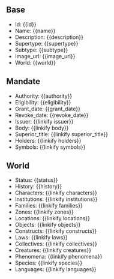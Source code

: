 ## Base
- <span class="text-field" data-tooltip="Text">Id</span>: {{id}}
- <span class="text-field" data-tooltip="Text">Name</span>: {{name}}
- <span class="text-field" data-tooltip="Text">Description</span>: {{description}}
- <span class="text-field" data-tooltip="Text">Supertype</span>: {{supertype}}
- <span class="text-field" data-tooltip="Text">Subtype</span>: {{subtype}}
- <span class="text-field" data-tooltip="Text">Image_url</span>: {{image_url}}
- <span class="text-field" data-tooltip="Text">World</span>: {{world}}

## Mandate
- <span class="string" data-tooltip="Text">Authority</span>: {{authority}}
- <span class="string" data-tooltip="Text">Eligibility</span>: {{eligibility}}
- <span class="integer" data-tooltip="Number, max: 0">Grant_date</span>: {{grant_date}}
- <span class="integer" data-tooltip="Number, max: 0">Revoke_date</span>: {{revoke_date}}
- <span class="link-field" data-tooltip="Single Institution">Issuer</span>: {{linkify issuer}}
- <span class="link-field" data-tooltip="Single Institution">Body</span>: {{linkify body}}
- <span class="link-field" data-tooltip="Single Title">Superior_title</span>: {{linkify superior_title}}
- <span class="multi-link-field" data-tooltip="Multi Character">Holders</span>: {{linkify holders}}
- <span class="multi-link-field" data-tooltip="Multi Object">Symbols</span>: {{linkify symbols}}

## World
- <span class="string" data-tooltip="Text">Status</span>: {{status}}
- <span class="string" data-tooltip="Text">History</span>: {{history}}
- <span class="multi-link-field" data-tooltip="Multi Character">Characters</span>: {{linkify characters}}
- <span class="multi-link-field" data-tooltip="Multi Institution">Institutions</span>: {{linkify institutions}}
- <span class="multi-link-field" data-tooltip="Multi Family">Families</span>: {{linkify families}}
- <span class="multi-link-field" data-tooltip="Multi Zone">Zones</span>: {{linkify zones}}
- <span class="multi-link-field" data-tooltip="Multi Location">Locations</span>: {{linkify locations}}
- <span class="multi-link-field" data-tooltip="Multi Object">Objects</span>: {{linkify objects}}
- <span class="multi-link-field" data-tooltip="Multi Construct">Constructs</span>: {{linkify constructs}}
- <span class="multi-link-field" data-tooltip="Multi Law">Laws</span>: {{linkify laws}}
- <span class="multi-link-field" data-tooltip="Multi Collective">Collectives</span>: {{linkify collectives}}
- <span class="multi-link-field" data-tooltip="Multi Creature">Creatures</span>: {{linkify creatures}}
- <span class="multi-link-field" data-tooltip="Multi Phenomenon">Phenomena</span>: {{linkify phenomena}}
- <span class="multi-link-field" data-tooltip="Multi Species">Species</span>: {{linkify species}}
- <span class="multi-link-field" data-tooltip="Multi Language">Languages</span>: {{linkify languages}}

